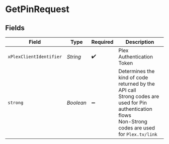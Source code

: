 # GetPinRequest


## Fields

| Field                                                                                                                                                 | Type                                                                                                                                                  | Required                                                                                                                                              | Description                                                                                                                                           |
| ----------------------------------------------------------------------------------------------------------------------------------------------------- | ----------------------------------------------------------------------------------------------------------------------------------------------------- | ----------------------------------------------------------------------------------------------------------------------------------------------------- | ----------------------------------------------------------------------------------------------------------------------------------------------------- |
| `xPlexClientIdentifier`                                                                                                                               | *String*                                                                                                                                              | :heavy_check_mark:                                                                                                                                    | Plex Authentication Token                                                                                                                             |
| `strong`                                                                                                                                              | *Boolean*                                                                                                                                             | :heavy_minus_sign:                                                                                                                                    | Determines the kind of code returned by the API call<br/>Strong codes are used for Pin authentication flows<br/>Non-Strong codes are used for `Plex.tv/link`<br/> |